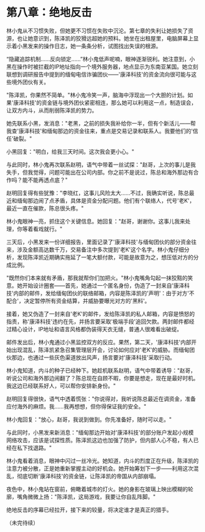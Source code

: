 # 第八章：绝地反击

林小鬼从不习惯失败，但她更不习惯在失败中沉沦。第七章的失利让她损失了资源，也让她意识到，陈泽凯的狡猾远超她的预料。她坐在出租屋里，电脑屏幕上显示着小黑发来的操作日志，她一条条分析，试图找出失误的根源。

“隐藏追踪机制……反向锁定……”林小鬼低声呢喃，眼神逐渐锐利。她注意到，小黑在操作时被拦截的IP地址指向一个境外服务器，地点显示为东南亚某国。她立刻联想到调研报告中提到的缅甸电信诈骗团伙——'康泽科技'的资金流向很可能与这些境外团伙有关。

"陈泽凯，你果然不简单。"林小鬼冷笑一声，脑海中浮现出一个大胆的计划。如果'康泽科技'的资金链与境外团伙紧密相连，那么她可以利用这一点，制造误会，让双方内斗，从而削弱陈泽凯的势力。

她先联系小黑，发消息："老黑，之前的损失我补给你一半，但有个新活儿——帮我查'康泽科技'和缅甸那边的资金往来，重点是交易记录和联系人。我要他们的'信任'破裂。"

小黑回复："明白，给我三天时间。这次我会更小心。"

与此同时，林小鬼再次联系赵明，语气中带着一丝试探："赵哥，上次的事儿是我失手，但我觉得，问题可能出在公司内部。你之前不是说过，陈总和海外那边有合作吗？能不能再透点底？"

赵明回复得有些犹豫："李晓红，这事儿风险太大……不过，我确实听说，陈总最近和缅甸那边闹了点矛盾，具体是资金分配问题。他们有个联络人，代号'老K'，最近一直在催款，陈总很头疼。"

林小鬼眼神一亮，抓住这个关键信息。她回复："赵哥，谢谢你。这事儿我来处理，你等着看戏就行。"

三天后，小黑发来一份详细报告，里面记录了'康泽科技'与缅甸团伙的部分资金往来，涉及金额高达数千万，交易备注中多次提到'老K'这个名字。林小鬼仔细分析，发现陈泽凯近期确实拖延了一笔大额付款，可能是故意为之，想压低对方的分成比例。

"既然你们本来就有矛盾，那我就帮你们加把火。"林小鬼嘴角勾起一抹狡黠的笑意。她开始设计圈套——首先，她通过一个匿名身份，伪造了一封来自'康泽科技'内部的邮件，发给缅甸团伙的联络邮箱，内容是陈泽凯的'声明'：由于对方'不配合'，决定暂停所有资金结算，并威胁要曝光对方的'黑料'。

接着，她又伪造了一封来自'老K'的邮件，发给陈泽凯的私人邮箱，内容是愤怒的指责，称'康泽科技'违约在先，并扬言要采取'极端手段'追回欠款。两封邮件都经过精心设计，IP地址和语言风格都伪装得天衣无缝，普通人很难看出破绽。

邮件发出后，林小鬼通过小黑监控双方的反应。果然，第二天，'康泽科技'内部开始出现混乱，陈泽凯紧急召集管理层开会，讨论如何应对'老K'的威胁。而缅甸团伙那边，也通过一些灰色渠道放出风声，扬言要对'康泽科技'采取行动。

林小鬼知道，内斗的种子已经种下。她趁机联系赵明，语气中带着诱导："赵哥，听说公司和海外那边闹翻了？陈总现在自顾不暇，你要是想走，现在是最好时机。我这边已经联系好人，可以帮你安排新身份。"

赵明回复得很快，语气中透着慌张："你说得对，我听说陈总最近在调资金，准备应付海外的麻烦。我……我再想想，但你得保证我的安全。"

林小鬼回复："放心，赵哥，我说到做到。你先准备好，随时可以走。"

与此同时，小黑发来新消息："缅甸那边开始对'康泽科技'的部分账户发起小规模网络攻击，应该是试探性质。陈泽凯这边也加强了防护，但内部人心不稳，有人已经在私下找退路。"

林小鬼看着消息，眼神中闪过一丝冷光。她知道，内斗的烈度正在升级，陈泽凯的注意力被分散，正是她重新掌握主动的好机会。她开始筹划下一步——利用这次混乱，彻底切断'康泽科技'的资金链，让陈泽凯的帝国从内部崩塌。

夜色中，林小鬼站在窗前，俯瞰着城市的灯火。她的身影在玻璃上映出模糊的轮廓，嘴角微微上扬："陈泽凯，这局游戏，我要让你自乱阵脚。"

绝地反击的序幕已经拉开，接下来的较量，将决定谁才是真正的猎手。

（未完待续） 